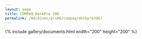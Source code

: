 ```yaml
---
layout: page
title: COMPAQ DeskPro 386
permalink: /machines/pcx86/compaq/deskpro386/
---
```


{% include gallery/documents.html width="200" height="200" %}
